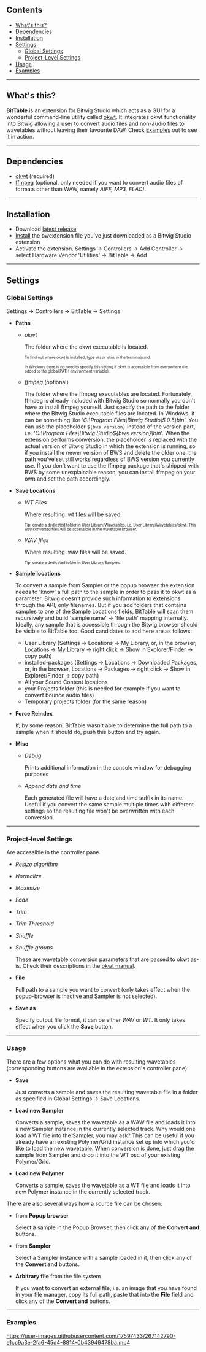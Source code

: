 ## Contents
- [What's this?](#whats-this)
- [Dependencies](#dependencies)
- [Installation](#installation)
- [Settings](#settings)
  - [Global Settings](#global-settings)
  - [Project-Level Settings](#project-level-settings)
- [Usage](#usage)
- [Examples](#examples)

***
## What's this?
**BitTable** is an extension for Bitwig Studio which acts as a GUI for a wonderful command-line utility called [okwt](https://github.com/drzhnn/okwt). It integrates okwt functionality into Bitwig allowing a user to convert audio files and non-audio files to wavetables without leaving their favourite DAW. Check [Examples](#examples) out to see it in action.

***
## Dependencies
- [okwt](https://github.com/drzhnn/okwt) (required)
- [ffmpeg](https://github.com/FFmpeg/FFmpeg) (optional, only needed if you want to convert audio files of formats other than WAW, namely _AIFF, MP3, FLAC)_.

***
## Installation
- Download [latest release](https://github.com/vokinpirks/BitTable/releases/latest)
- [Install](https://www.bitwig.com/support/technical_support/how-do-i-add-a-controller-extension-or-script-17/) the bwextension file you've just downloaded as a Bitwig Studio extension
- Activate the extension. Settings -> Controllers -> Add Controller -> select Hardware Vendor 'Utilities' -> BitTable -> Add 

***
## Settings
### Global Settings
Settings -> Controllers -> BitTable -> Settings 

- **Paths**
  - _okwt_
    
    The folder where the okwt executable is located. 

    <sub><sup>To find out where okwt is installed, type `which okwt` in the terminal/cmd.<sub><sup>
  
    <sub><sup>In Windows there is no need to specify this setting if okwt is accessible from everywhere (i.e. added to the global PATH environment variable). </sup></sub>

  - _ffmpeg_ (optional) 
    
    The folder where the ffmpeg executables are located. Fortunately, ffmpeg is already included with Bitwig Studio so normally you don't have to install ffmpeg yourself. Just specify the path to the folder where the Bitwig Studio executable files are located. In Windows, it can be something like '_C:\Program Files\Bitwig Studio\5.0.5\bin_'. You can use the placeholder `${bws.version}` instead of the version part, i.e. '_C:\Program Files\Bitwig Studio\${bws.version}\bin_'. When the extension performs conversion, the placeholder is replaced with the actual version of Bitwig Studio in which the extension is running, so if you install the newer version of BWS and delete the older one, the path you've set still works regardless of BWS version you currently use. If you don't want to use the ffmpeg package that's shipped with BWS by some unexplainable reason, you can install ffmpeg on your own and set the path accordingly.
  
- **Save Locations**
    - _WT Files_

      Where resulting .wt files will be saved. 

      <sub><sup>Tip: create a dedicated folder in User Library/Wavetables, i.e. User Library/Wavetables/okwt. This way converted files will be accessible in the wavetable browser.</sub></sup> 
    
    - _WAV files_
  
      Where resulting .wav files will be saved.
  
      <sub><sup>Tip: create a dedicated folder in User Library/Samples.<sub><sup>
  
- **Sample locations**

    To convert a sample from Sampler or the popup browser the extension needs to 'know' a full path to the sample in order to pass it to okwt as a parameter. Bitwig doesn't provide such information to extensions through the API, only filenames. But if you add folders that contains samples to one of the Sample Locations fields, BitTable will scan them recursively and build 'sample name' -> 'file path' mapping internally. Ideally, any sample that is accessible through the Bitwig browser should be visible to BitTable too. Good candidates to add here are as follows:
  - User Library (Settings -> Locations -> My Library, or, in the browser, Locations -> My Library -> right click -> Show in Explorer/Finder -> copy path)
  - installed-packages (Settings -> Locations -> Downloaded Packages, or, in the browser, Locations -> Packages -> right click -> Show in Explorer/Finder -> copy path)
  - All your Sound Content locations
  - your Projects folder (this is needed for example if you want to convert bounce audio files)
  - Temporary projects folder (for the same reason)
  
- **Force Reindex**

  If, by some reason, BitTable wasn't able to determine the full path to a sample when it should do, push this button and try again.

- **Misc**
  - _Debug_
    
    Prints additional information in the console window for debugging purposes
  
  - _Append date and time_
    
    Each generated file will have a date and time suffix in its name. Useful if you convert the same sample multiple times with different settings so the resulting file won't be overwritten with each conversion.

***
### Project-level Settings
Are accessible in the controller pane.

- _Resize algorithm_
- _Normalize_ 
- _Maximize_ 
- _Fade_ 
- _Trim_ 
- _Trim Threshold_
- _Shuffle_
- _Shuffle groups_

  These are wavetable conversion parameters that are passed to okwt as-is. Check their descriptions in the [okwt manual](https://github.com/drzhnn/okwt#usage). 

 - **File**

    Full path to a sample you want to convert (only takes effect when the popup-browser is inactive and Sampler is not selected). 

 - **Save as** 

    Specify output file format, it can be either *WAV* or *WT*. It only takes effect when you click the **Save** button.

***
### Usage
There are a few options what you can do with resulting wavetables (corresponding buttons are available in the extension's controller pane):

- **Save**

  Just converts a sample and saves the resulting wavetable file in a folder as specified in Global Settings -> Save Locations.

- **Load new Sampler**

  Converts a sample, saves the wavetable as a WAW file and loads it into a new Sampler instance in the currently selected track. Why would one load a WT file into the Sampler, you may ask? This can be useful if you already have an existing Polymer/Grid instance set up into which you'd like to load the new wavetable. When conversion is done, just drag the sample from Sampler and drop it into the WT osc of your existing Polymer/Grid.

- **Load new Polymer**

  Converts a sample, saves the wavetable as a WT file and loads it into new Polymer instance in the currently selected track.

There are also several ways how a source file can be chosen:
- from **Popup browser**
  
  Select a sample in the Popup Browser, then click any of the **Convert and**  buttons.

- from **Sampler**
  
  Select a Sampler instance with a sample loaded in it, then click any of the **Convert and** buttons.

- **Arbitrary file** from the file system

  If you want to convert an external file, i.e. an image that you have found in your file manager, copy its full path, paste that into the **File** field and click any of the **Convert and** buttons.

***
### Examples

https://user-images.githubusercontent.com/17597433/267142790-e1cc9a3e-2fa6-45d4-8814-0b43949478ba.mp4



